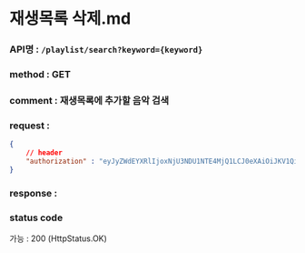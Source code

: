 # 재생목록 삭제.md
### API명 : `/playlist/search?keyword={keyword}`

### method : GET

### comment : 재생목록에 추가할 음악 검색

### request :
~~~json
{
    // header
    "authorization" : "eyJyZWdEYXRlIjoxNjU3NDU1NTE4MjQ1LCJ0eXAiOiJKV1QiLCJhbGciOiJIUzI1NiJ9.eyJ1c2VyTnVtIjoiNDMiLCJleHAiOjE2NTc0NjYzMTh9.geNy6UmYpSO88SdiU4fRzxVQYhAOiDfSv_J_cArh2JM"
}
~~~

### response :
    


### status code
가능 : 200 (HttpStatus.OK)

